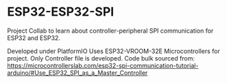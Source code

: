 # ESP32-ESP32-SPI
Project Collab to learn about controller-peripheral SPI communication for ESP32 and ESP32.

Developed under PlatformIO
Uses ESP32-VROOM-32E Microcontrollers for project. Only Controller file is developed.
Code bulk sourced from:
https://microcontrollerslab.com/esp32-spi-communication-tutorial-arduino/#Use_ESP32_SPI_as_a_Master_Controller
